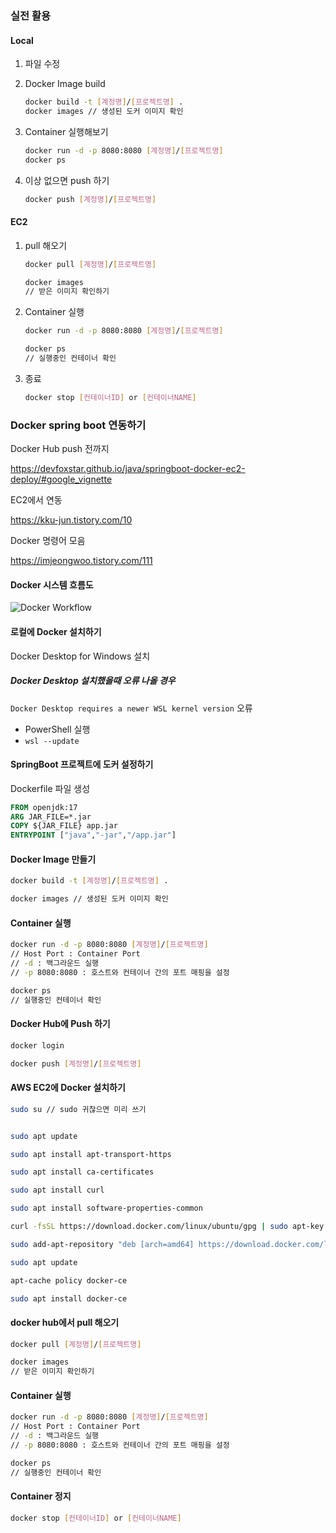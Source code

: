 ### 실전 활용

#### Local

1. 파일 수정

2. Docker Image build

   ```bash
   docker build -t [계정명]/[프로젝트명] .
   docker images // 생성된 도커 이미지 확인
   ```

3. Container 실행해보기

   ```bash
   docker run -d -p 8080:8080 [계정명]/[프로젝트명]
   docker ps
   ```

4. 이상 없으면 push 하기

   ```bash
   docker push [계정명]/[프로젝트명]
   ```

#### EC2

1. pull 해오기

   ```bash
   docker pull [계정명]/[프로젝트명]
   
   docker images
   // 받은 이미지 확인하기
   ```

2. Container 실행

   ```bash
   docker run -d -p 8080:8080 [계정명]/[프로젝트명]
   
   docker ps
   // 실행중인 컨테이너 확인
   ```

3. 종료

   ```bash
   docker stop [컨테이너ID] or [컨테이너NAME]
   ```

   





### Docker spring boot 연동하기

Docker Hub push 전까지

https://devfoxstar.github.io/java/springboot-docker-ec2-deploy/#google_vignette

EC2에서 연동

https://kku-jun.tistory.com/10

Docker 명령어 모음

https://imjeongwoo.tistory.com/111



#### Docker 시스템 흐름도

![Docker Workflow](https://devfoxstar.github.io/static/9c4b9c922b615ad8099eef60bcf9ae92/b5cea/docker-workflow-steps.png)





#### 로컬에 Docker 설치하기

Docker Desktop for Windows 설치



##### Docker Desktop 설치했을때 오류 나올 경우

`Docker Desktop requires a newer WSL kernel version` 오류

- PowerShell 실행
- `wsl --update`





#### SpringBoot 프로젝트에 도커 설정하기

Dockerfile 파일 생성

```dockerfile
FROM openjdk:17
ARG JAR_FILE=*.jar
COPY ${JAR_FILE} app.jar
ENTRYPOINT ["java","-jar","/app.jar"]
```



#### Docker Image 만들기

```bash
docker build -t [계정명]/[프로젝트명] .

docker images // 생성된 도커 이미지 확인
```



#### Container 실행

```bash
docker run -d -p 8080:8080 [계정명]/[프로젝트명]
// Host Port : Container Port
// -d : 백그라운드 실행
// -p 8080:8080 : 호스트와 컨테이너 간의 포트 매핑을 설정

docker ps
// 실행중인 컨테이너 확인
```



#### Docker Hub에 Push 하기

```bash
docker login

docker push [계정명]/[프로젝트명]
```



#### AWS EC2에 Docker 설치하기

```bash
sudo su // sudo 귀찮으면 미리 쓰기


sudo apt update

sudo apt install apt-transport-https

sudo apt install ca-certificates

sudo apt install curl

sudo apt install software-properties-common

curl -fsSL https://download.docker.com/linux/ubuntu/gpg | sudo apt-key add -

sudo add-apt-repository "deb [arch=amd64] https://download.docker.com/linux/ubuntu bionic stable"

sudo apt update

apt-cache policy docker-ce

sudo apt install docker-ce
```



#### docker hub에서 pull 해오기

```bash
docker pull [계정명]/[프로젝트명]

docker images
// 받은 이미지 확인하기
```



#### Container 실행

```bash
docker run -d -p 8080:8080 [계정명]/[프로젝트명]
// Host Port : Container Port
// -d : 백그라운드 실행
// -p 8080:8080 : 호스트와 컨테이너 간의 포트 매핑을 설정

docker ps
// 실행중인 컨테이너 확인
```



#### Container 정지

```bash
docker stop [컨테이너ID] or [컨테이너NAME]
```













